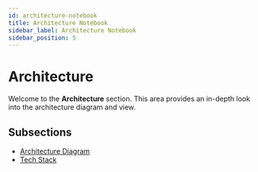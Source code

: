 ```yaml
---
id: architecture-notebook
title: Architecture Notebook
sidebar_label: Architecture Notebook
sidebar_position: 5
---
```


# Architecture

Welcome to the **Architecture** section. This area provides an in-depth look into the architecture diagram and view.
## Subsections

- [Architecture Diagram](architecture-diagram)
- [Tech Stack](tech_stack)

